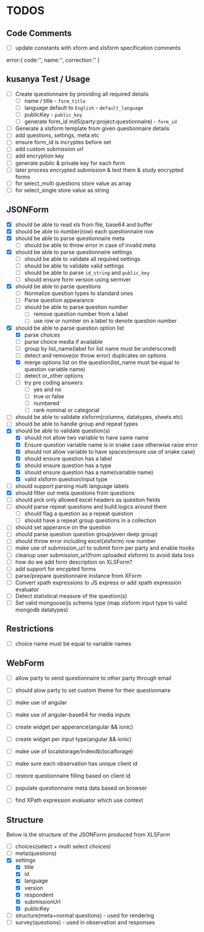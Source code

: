 # TODOS

## Code Comments
- [ ] update constants with xform and xlsform specification comments

error:{
    code:'',
    name:'',
    correction:''
}

## kusanya Test / Usage
- [ ] Create questionnaire by providing all required details
    - [ ] name / title - `form_title`
    - [ ] language default to `English` - `default_language`
    - [ ] publicKey - `public_key`
    - [ ] generate form_id md5(party:project:questionnaire) - `form_id`
- [ ] Generate a xlsform template from given questionnaire details 
- [ ] add questions, settings, meta etc
- [ ] ensure form_id is incryptes before set
- [ ] add custom submission url
- [ ] add encryption key
- [ ] generate public & private key for each form
- [ ] later process encrypted submission & test them & study encrypted forms
- [ ] for select_multi questions store value as array
- [ ] for select_single store value as string

## JSONForm
- [x] should be able to read xls from file, base64 and buffer
- [x] should be able to number(row) each questionnaire row
- [x] should be able to parse questionnaire meta
    - [ ] should be able to throw error in case of invalid meta
- [x] should be able to parse questionnaire settings
    - [ ] should be able to validate all required settings
    - [ ] should be able to validate valid settings
    - [ ] should be able to parse `id_string` and `public_key`
    - [ ] should ensure form version using sermver 
- [x] should be able to parse questions
    - [ ] Normalize question types to standard ones
    - [ ] Parse question appearance
    - [ ] should be able to parse question number
        - [ ] remove question number from a label
        - [ ] use row or number on a label to denote question number 
- [x] should be able to parse question option list
    - [x] parse choices
    - [ ] parse choice media if available
    - [ ] group by list_name(label for list name must be underscored)
    - [ ] detect and remove(or throw error) duplicates on options
    - [x] merge options list on the question(list_name must be equal to question variable name)
    - [ ] detect or_other options
    - [ ] try pre coding answers
        - [ ] yes and no
        - [ ] true or false
        - [ ] numbered
        - [ ] rank nominal or categorial 
- [ ] should be able to validate xlsform(columns, datatypes, sheets etc)
- [ ] should be able to handle group and repeat types
- [x] should be able to validate question(s)
    - [x] should not allow two variable to have same name
    - [x] Ensure question variable name is in snake case otherwise raise error
    - [x] should not allow variable to have spaces(ensure use of snake case)
    - [x] should ensure question has a label
    - [x] should ensure question has a type
    - [x] should ensure question has a name(variable name)
    - [x] valid xlsform question/input type 
- [ ] should support parsing multi language labels
- [x] should filter out meta questions from questions
- [ ] should pick only allowed excel headers as question fields
- [ ] should parse repeat questions and build logics around them
    - [ ] should flag a question as a repeat question
    - [ ] should have a repeat group questions in a collection 
- [ ] should set apperance on the question
- [ ] should parse question question group(even deep group)
- [ ] should throw error including excel(xlsform) row number
- [ ] make use of submission_url to submit form per party and enable hooks
- [ ] cleanup user submission_url(from uploaded xlsform) to avoid data loss
- [ ] how do we add form description on XLSForm?
- [ ] add support for encypted forms
- [ ] parse/prepare questionnaire instance from XForm
- [ ] Convert xpath expressions to JS express or add xpath expression evaluator
- [ ] Detect statistical measure of the question(s)
- [ ] Set valid mongoose/js schema type (map xlsform input type to valid mongodb datatypes)

## Restrictions
- [ ] choice name must be equal to variable names


## WebForm
- [ ] allow party to send questionnaire to other party through email
- [ ] should alow party to set custom theme for their questionnaire
- [ ] make use of angular
- [ ] make use of angular-base64 for media inputs
- [ ] create widget per apperance(angular && ionic)
- [ ] create widget per input type(angular && ionic)
- [ ] make use of localstorage/indexdb(localforage)
- [ ] make sure each observation has unique client id
- [ ] restore questionnaire filling based on client id
- [ ] populate questionnaire meta data based on browser
- [ ] find XPath expression evaluator which use context


## Structure
Below is the structure of the JSONForm produced from XLSForm

- [ ] choices(select + multi select choices)
- [ ] meta(questions)
- [x] settings
    + [x] title
    + [x] id
    + [x] language
    + [x] version
    + [x] respondent
    + [x] submissionUrl
    + [x] publicKey
- [ ] structure(meta+normal questions) - used for rendering
- [ ] survey(questions) - used in observation and responses